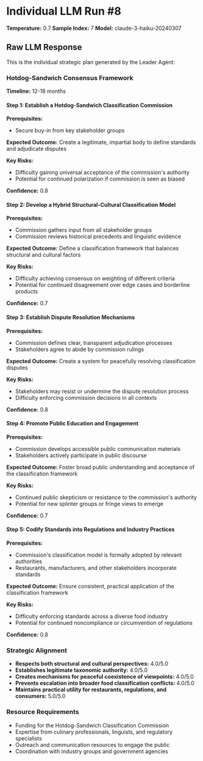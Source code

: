 # Individual LLM Run #8

**Temperature:** 0.7
**Sample Index:** 7
**Model:** claude-3-haiku-20240307

## Raw LLM Response

This is the individual strategic plan generated by the Leader Agent:

### Hotdog-Sandwich Consensus Framework

**Timeline:** 12-18 months

#### Step 1: Establish a Hotdog-Sandwich Classification Commission

**Prerequisites:**
- Secure buy-in from key stakeholder groups

**Expected Outcome:** Create a legitimate, impartial body to define standards and adjudicate disputes

**Key Risks:**
- Difficulty gaining universal acceptance of the commission's authority
- Potential for continued polarization if commission is seen as biased

**Confidence:** 0.8

#### Step 2: Develop a Hybrid Structural-Cultural Classification Model

**Prerequisites:**
- Commission gathers input from all stakeholder groups
- Commission reviews historical precedents and linguistic evidence

**Expected Outcome:** Define a classification framework that balances structural and cultural factors

**Key Risks:**
- Difficulty achieving consensus on weighting of different criteria
- Potential for continued disagreement over edge cases and borderline products

**Confidence:** 0.7

#### Step 3: Establish Dispute Resolution Mechanisms

**Prerequisites:**
- Commission defines clear, transparent adjudication processes
- Stakeholders agree to abide by commission rulings

**Expected Outcome:** Create a system for peacefully resolving classification disputes

**Key Risks:**
- Stakeholders may resist or undermine the dispute resolution process
- Difficulty enforcing commission decisions in all contexts

**Confidence:** 0.8

#### Step 4: Promote Public Education and Engagement

**Prerequisites:**
- Commission develops accessible public communication materials
- Stakeholders actively participate in public discourse

**Expected Outcome:** Foster broad public understanding and acceptance of the classification framework

**Key Risks:**
- Continued public skepticism or resistance to the commission's authority
- Potential for new splinter groups or fringe views to emerge

**Confidence:** 0.7

#### Step 5: Codify Standards into Regulations and Industry Practices

**Prerequisites:**
- Commission's classification model is formally adopted by relevant authorities
- Restaurants, manufacturers, and other stakeholders incorporate standards

**Expected Outcome:** Ensure consistent, practical application of the classification framework

**Key Risks:**
- Difficulty enforcing standards across a diverse food industry
- Potential for continued noncompliance or circumvention of regulations

**Confidence:** 0.8

### Strategic Alignment

- **Respects both structural and cultural perspectives:** 4.0/5.0
- **Establishes legitimate taxonomic authority:** 4.0/5.0
- **Creates mechanisms for peaceful coexistence of viewpoints:** 4.0/5.0
- **Prevents escalation into broader food classification conflicts:** 4.0/5.0
- **Maintains practical utility for restaurants, regulations, and consumers:** 5.0/5.0

### Resource Requirements

- Funding for the Hotdog-Sandwich Classification Commission
- Expertise from culinary professionals, linguists, and regulatory specialists
- Outreach and communication resources to engage the public
- Coordination with industry groups and government agencies
